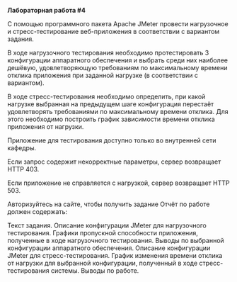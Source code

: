 **Лабораторная работа #4**


С помощью программного пакета Apache JMeter провести нагрузочное и стресс-тестирование веб-приложения в соответствии с вариантом задания.

В ходе нагрузочного тестирования необходимо протестировать 3 конфигурации аппаратного обеспечения и выбрать среди них наиболее дешёвую, удовлетворяющую требованиям по максимальному времени отклика приложения при заданной нагрузке (в соответствии с вариантом).

В ходе стресс-тестирования необходимо определить, при какой нагрузке выбранная на предыдущем шаге конфигурация перестаёт удовлетворять требованиями по максимальному времени отклика. Для этого необходимо построить график зависимости времени отклика приложения от нагрузки.

Приложение для тестирования доступно только во внутренней сети кафедры.

Если запрос содержит некорректные параметры, сервер возвращает HTTP 403.

Если приложение не справляется с нагрузкой, сервер возвращает HTTP 503.

Авторизуйтесь на сайте, чтобы получить задание
Отчёт по работе должен содержать:

Текст задания.
Описание конфигурации JMeter для нагрузочного тестирования.
Графики пропускной способности приложения, полученные в ходе нагрузочного тестирования.
Выводы по выбранной конфигурации аппаратного обеспечения.
Описание конфигурации JMeter для стресс-тестирования.
График изменения времени отклика от нагрузки для выбранной конфигурации, полученный в ходе стресс-тестирования системы.
Выводы по работе.
